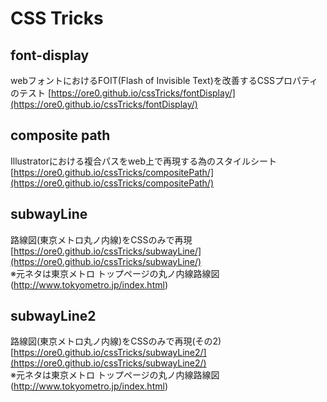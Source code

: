# CSS Tricks

## font-display
webフォントにおけるFOIT(Flash of Invisible Text)を改善するCSSプロパティのテスト
[https://ore0.github.io/cssTricks/fontDisplay/](https://ore0.github.io/cssTricks/fontDisplay/)


## composite path
Illustratorにおける複合パスをweb上で再現する為のスタイルシート  
[https://ore0.github.io/cssTricks/compositePath/](https://ore0.github.io/cssTricks/compositePath/)

## subwayLine
路線図(東京メトロ丸ノ内線)をCSSのみで再現  
[https://ore0.github.io/cssTricks/subwayLine/](https://ore0.github.io/cssTricks/subwayLine/)  
※元ネタは東京メトロ トップページの丸ノ内線路線図 (http://www.tokyometro.jp/index.html)

## subwayLine2
路線図(東京メトロ丸ノ内線)をCSSのみで再現(その2)  
[https://ore0.github.io/cssTricks/subwayLine2/](https://ore0.github.io/cssTricks/subwayLine2/)  
※元ネタは東京メトロ トップページの丸ノ内線路線図 (http://www.tokyometro.jp/index.html)
